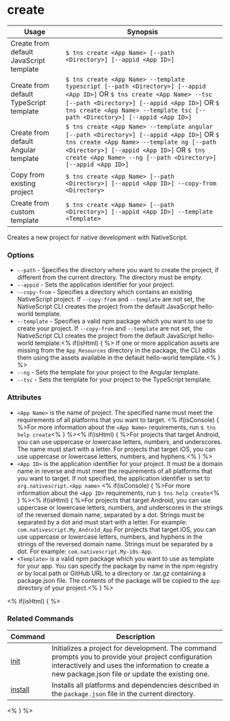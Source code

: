create
==========

Usage | Synopsis
---|---
Create from default JavaScript template | `$ tns create <App Name> [--path <Directory>] [--appid <App ID>]`
Create from default TypeScript template | `$ tns create <App Name> --template typescript [--path <Directory>] [--appid <App ID>]` OR `$ tns create <App Name> --tsc [--path <Directory>] [--appid <App ID>]` OR `$ tns create <App Name> --template tsc [--path <Directory>] [--appid <App ID>]`
Create from default Angular template | `$ tns create <App Name> --template angular [--path <Directory>] [--appid <App ID>]` OR `$ tns create <App Name> --template ng [--path <Directory>] [--appid <App ID>]` OR `$ tns create <App Name> --ng [--path <Directory>] [--appid <App ID>]`
Copy from existing project | `$ tns create <App Name> [--path <Directory>] [--appid <App ID>] --copy-from <Directory>`
Create from custom template | `$ tns create <App Name> [--path <Directory>] [--appid <App ID>] --template <Template>`

Creates a new project for native development with NativeScript.

### Options
* `--path` - Specifies the directory where you want to create the project, if different from the current directory. The directory must be empty.
* `--appid` - Sets the application identifier for your project.
* `--copy-from` - Specifies a directory which contains an existing NativeScript project. If `--copy-from` and `--template` are not set, the NativeScript CLI creates the project from the default JavaScript hello-world template.
* `--template` - Specifies a valid npm package which you want to use to create your project. If `--copy-from` and `--template` are not set, the NativeScript CLI creates the project from the default JavaScript hello-world template.<% if(isHtml) { %> If one or more application assets are missing from the `App_Resources` directory in the package, the CLI adds them using the assets available in the default hello-world template.<% } %>
* `--ng` - Sets the template for your project to the Angular template.
* `--tsc` - Sets the template for your project to the TypeScript template.

### Attributes
* `<App Name>` is the name of project. The specified name must meet the requirements of all platforms that you want to target. <% if(isConsole) { %>For more information about the `<App Name>` requirements, run `$ tns help create`<% } %><% if(isHtml) { %>For projects that target Android, you can use uppercase or lowercase letters, numbers, and underscores. The name must start with a letter.
For projects that target iOS, you can use uppercase or lowercase letters, numbers, and hyphens.<% } %>
* `<App ID>` is the application identifier for your project. It must be a domain name in reverse and must meet the requirements of all platforms that you want to target. If not specified, the application identifier is set to `org.nativescript.<App name>` <% if(isConsole) { %>For more information about the `<App ID>` requirements, run `$ tns help create`<% } %><% if(isHtml) { %>For projects that target Android, you can use uppercase or lowercase letters, numbers, and underscores in the strings of the reversed domain name, separated by a dot. Strings must be separated by a dot and must start with a letter. For example: `com.nativescript.My_Andro1d_App`
For projects that target iOS, you can use uppercase or lowercase letters, numbers, and hyphens in the strings of the reversed domain name. Strings must be separated by a dot. For example: `com.nativescript.My-i0s-App`.
* `<Template>` is a valid npm package which you want to use as template for your app. You can specify the package by name in the npm registry or by local path or GitHub URL to a directory or .tar.gz containing a package.json file. The contents of the package will be copied to the `app` directory of your project.<% } %>

<% if(isHtml) { %>
### Related Commands

Command | Description
----------|----------
[init](init.html) | Initializes a project for development. The command prompts you to provide your project configuration interactively and uses the information to create a new package.json file or update the existing one.
[install](/lib-management/install.html) | Installs all platforms and dependencies described in the `package.json` file in the current directory.
<% } %>
